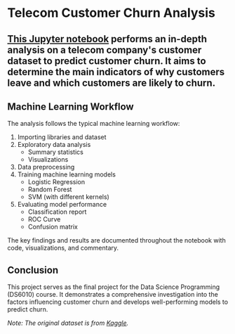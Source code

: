 # Telecom Customer Churn Analysis

## [This Jupyter notebook](https://github.com/SaiAnushaKodali/telecom-churn-analysis-CS6010/blob/main/Telco_Churn_Project_CS6010.ipynb) performs an in-depth analysis on a telecom company's customer dataset to predict customer churn. It aims to determine the main indicators of why customers leave and which customers are likely to churn.

## Machine Learning Workflow

The analysis follows the typical machine learning workflow:

1. Importing libraries and dataset
2. Exploratory data analysis
   - Summary statistics
   - Visualizations
3. Data preprocessing
4. Training machine learning models
   - Logistic Regression
   - Random Forest
   - SVM (with different kernels)
5. Evaluating model performance
   - Classification report
   - ROC Curve
   - Confusion matrix

The key findings and results are documented throughout the notebook with code, visualizations, and commentary.

## Conclusion

This project serves as the final project for the Data Science Programming (DS6010) course. It demonstrates a comprehensive investigation into the factors influencing customer churn and develops well-performing models to predict churn.

*Note: The original dataset is from [Kaggle](https://www.kaggle.com/datasets/blastchar/telco-customer-churn?select=WA_Fn-UseC_-Telco-Customer-Churn).*


